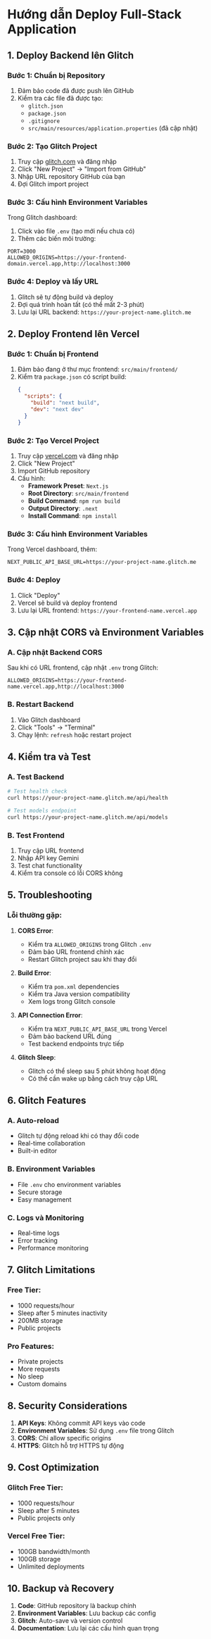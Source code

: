 # Hướng dẫn Deploy Full-Stack Application

## 1. Deploy Backend lên Glitch

### Bước 1: Chuẩn bị Repository
1. Đảm bảo code đã được push lên GitHub
2. Kiểm tra các file đã được tạo:
   - `glitch.json`
   - `package.json`
   - `.gitignore`
   - `src/main/resources/application.properties` (đã cập nhật)

### Bước 2: Tạo Glitch Project
1. Truy cập [glitch.com](https://glitch.com) và đăng nhập
2. Click "New Project" → "Import from GitHub"
3. Nhập URL repository GitHub của bạn
4. Đợi Glitch import project

### Bước 3: Cấu hình Environment Variables
Trong Glitch dashboard:
1. Click vào file `.env` (tạo mới nếu chưa có)
2. Thêm các biến môi trường:
```
PORT=3000
ALLOWED_ORIGINS=https://your-frontend-domain.vercel.app,http://localhost:3000
```

### Bước 4: Deploy và lấy URL
1. Glitch sẽ tự động build và deploy
2. Đợi quá trình hoàn tất (có thể mất 2-3 phút)
3. Lưu lại URL backend: `https://your-project-name.glitch.me`

## 2. Deploy Frontend lên Vercel

### Bước 1: Chuẩn bị Frontend
1. Đảm bảo đang ở thư mục frontend: `src/main/frontend/`
2. Kiểm tra `package.json` có script build:
   ```json
   {
     "scripts": {
       "build": "next build",
       "dev": "next dev"
     }
   }
   ```

### Bước 2: Tạo Vercel Project
1. Truy cập [vercel.com](https://vercel.com) và đăng nhập
2. Click "New Project"
3. Import GitHub repository
4. Cấu hình:
   - **Framework Preset**: `Next.js`
   - **Root Directory**: `src/main/frontend`
   - **Build Command**: `npm run build`
   - **Output Directory**: `.next`
   - **Install Command**: `npm install`

### Bước 3: Cấu hình Environment Variables
Trong Vercel dashboard, thêm:
```
NEXT_PUBLIC_API_BASE_URL=https://your-project-name.glitch.me
```

### Bước 4: Deploy
1. Click "Deploy"
2. Vercel sẽ build và deploy frontend
3. Lưu lại URL frontend: `https://your-frontend-name.vercel.app`

## 3. Cập nhật CORS và Environment Variables

### A. Cập nhật Backend CORS
Sau khi có URL frontend, cập nhật `.env` trong Glitch:
```
ALLOWED_ORIGINS=https://your-frontend-name.vercel.app,http://localhost:3000
```

### B. Restart Backend
1. Vào Glitch dashboard
2. Click "Tools" → "Terminal"
3. Chạy lệnh: `refresh` hoặc restart project

## 4. Kiểm tra và Test

### A. Test Backend
```bash
# Test health check
curl https://your-project-name.glitch.me/api/health

# Test models endpoint
curl https://your-project-name.glitch.me/api/models
```

### B. Test Frontend
1. Truy cập URL frontend
2. Nhập API key Gemini
3. Test chat functionality
4. Kiểm tra console có lỗi CORS không

## 5. Troubleshooting

### Lỗi thường gặp:

1. **CORS Error**:
   - Kiểm tra `ALLOWED_ORIGINS` trong Glitch `.env`
   - Đảm bảo URL frontend chính xác
   - Restart Glitch project sau khi thay đổi

2. **Build Error**:
   - Kiểm tra `pom.xml` dependencies
   - Kiểm tra Java version compatibility
   - Xem logs trong Glitch console

3. **API Connection Error**:
   - Kiểm tra `NEXT_PUBLIC_API_BASE_URL` trong Vercel
   - Đảm bảo backend URL đúng
   - Test backend endpoints trực tiếp

4. **Glitch Sleep**:
   - Glitch có thể sleep sau 5 phút không hoạt động
   - Có thể cần wake up bằng cách truy cập URL

## 6. Glitch Features

### A. Auto-reload
- Glitch tự động reload khi có thay đổi code
- Real-time collaboration
- Built-in editor

### B. Environment Variables
- File `.env` cho environment variables
- Secure storage
- Easy management

### C. Logs và Monitoring
- Real-time logs
- Error tracking
- Performance monitoring

## 7. Glitch Limitations

### Free Tier:
- 1000 requests/hour
- Sleep after 5 minutes inactivity
- 200MB storage
- Public projects

### Pro Features:
- Private projects
- More requests
- No sleep
- Custom domains

## 8. Security Considerations

1. **API Keys**: Không commit API keys vào code
2. **Environment Variables**: Sử dụng `.env` file trong Glitch
3. **CORS**: Chỉ allow specific origins
4. **HTTPS**: Glitch hỗ trợ HTTPS tự động

## 9. Cost Optimization

### Glitch Free Tier:
- 1000 requests/hour
- Sleep after 5 minutes
- Public projects only

### Vercel Free Tier:
- 100GB bandwidth/month
- 100GB storage
- Unlimited deployments

## 10. Backup và Recovery

1. **Code**: GitHub repository là backup chính
2. **Environment Variables**: Lưu backup các config
3. **Glitch**: Auto-save và version control
4. **Documentation**: Lưu lại các cấu hình quan trọng 